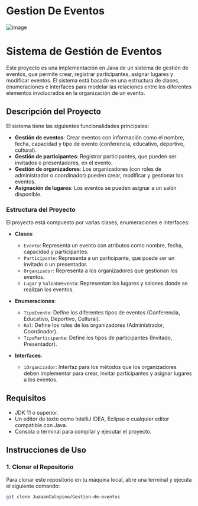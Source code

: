 # Gestion De Eventos
![image](https://github.com/user-attachments/assets/437571b4-d4c0-45f6-abb7-9950805ab9ba)

# Sistema de Gestión de Eventos

Este proyecto es una implementación en Java de un sistema de gestión de eventos, que permite crear, registrar participantes, asignar lugares y modificar eventos. El sistema está basado en una estructura de clases, enumeraciones e interfaces para modelar las relaciones entre los diferentes elementos involucrados en la organización de un evento.

## Descripción del Proyecto

El sistema tiene las siguientes funcionalidades principales:

- **Gestión de eventos**: Crear eventos con información como el nombre, fecha, capacidad y tipo de evento (conferencia, educativo, deportivo, cultural).
- **Gestión de participantes**: Registrar participantes, que pueden ser invitados o presentadores, en el evento.
- **Gestión de organizadores**: Los organizadores (con roles de administrador o coordinador) pueden crear, modificar y gestionar los eventos.
- **Asignación de lugares**: Los eventos se pueden asignar a un salón disponible.
  
### Estructura del Proyecto

El proyecto está compuesto por varias clases, enumeraciones e interfaces:

- **Clases**:
  - `Evento`: Representa un evento con atributos como nombre, fecha, capacidad y participantes.
  - `Participante`: Representa a un participante, que puede ser un invitado o un presentador.
  - `Organizador`: Representa a los organizadores que gestionan los eventos.
  - `Lugar` y `SalonDeEvento`: Representan los lugares y salones donde se realizan los eventos.

- **Enumeraciones**:
  - `TipoEvento`: Define los diferentes tipos de eventos (Conferencia, Educativo, Deportivo, Cultural).
  - `Rol`: Define los roles de los organizadores (Administrador, Coordinador).
  - `TipoParticipante`: Define los tipos de participantes (Invitado, Presentador).

- **Interfaces**:
  - `iOrganizador`: Interfaz para los métodos que los organizadores deben implementar para crear, invitar participantes y asignar lugares a los eventos.

## Requisitos

- JDK 11 o superior.
- Un editor de texto como IntelliJ IDEA, Eclipse o cualquier editor compatible con Java.
- Consola o terminal para compilar y ejecutar el proyecto.

## Instrucciones de Uso

### 1. Clonar el Repositorio

Para clonar este repositorio en tu máquina local, abre una terminal y ejecuta el siguiente comando:

```bash
git clone JuaaanCalopino/Gestion-de-eventos

